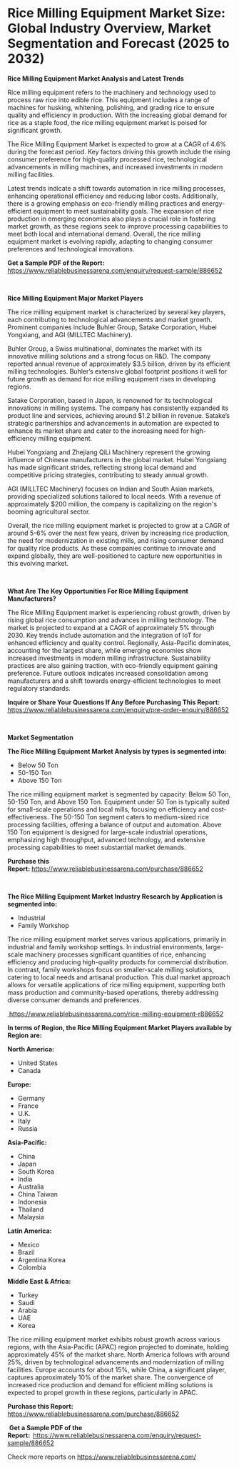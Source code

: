 <p><h1>Rice Milling Equipment Market Size: Global Industry Overview, Market Segmentation and Forecast (2025 to 2032)</h1></p><p><strong>Rice Milling Equipment Market Analysis and Latest Trends</strong></p>
<p><p>Rice milling equipment refers to the machinery and technology used to process raw rice into edible rice. This equipment includes a range of machines for husking, whitening, polishing, and grading rice to ensure quality and efficiency in production. With the increasing global demand for rice as a staple food, the rice milling equipment market is poised for significant growth. </p><p>The Rice Milling Equipment Market is expected to grow at a CAGR of 4.6% during the forecast period. Key factors driving this growth include the rising consumer preference for high-quality processed rice, technological advancements in milling machines, and increased investments in modern milling facilities. </p><p>Latest trends indicate a shift towards automation in rice milling processes, enhancing operational efficiency and reducing labor costs. Additionally, there is a growing emphasis on eco-friendly milling practices and energy-efficient equipment to meet sustainability goals. The expansion of rice production in emerging economies also plays a crucial role in fostering market growth, as these regions seek to improve processing capabilities to meet both local and international demand. Overall, the rice milling equipment market is evolving rapidly, adapting to changing consumer preferences and technological innovations.</p></p>
<p><strong>Get a Sample PDF of the Report:&nbsp;</strong> <a href="https://www.reliablebusinessarena.com/enquiry/request-sample/886652?utm_campaign=3218&utm_medium=2&utm_source=Github&utm_content=ia&utm_term=08042025&utm_id=rice-milling-equipment">https://www.reliablebusinessarena.com/enquiry/request-sample/886652</a></p>
<p>&nbsp;</p>
<p><strong>Rice Milling Equipment Major Market Players</strong></p>
<p><p>The rice milling equipment market is characterized by several key players, each contributing to technological advancements and market growth. Prominent companies include Buhler Group, Satake Corporation, Hubei Yongxiang, and AGI (MILLTEC Machinery).</p><p>Buhler Group, a Swiss multinational, dominates the market with its innovative milling solutions and a strong focus on R&D. The company reported annual revenue of approximately $3.5 billion, driven by its efficient milling technologies. Buhler’s extensive global footprint positions it well for future growth as demand for rice milling equipment rises in developing regions.</p><p>Satake Corporation, based in Japan, is renowned for its technological innovations in milling systems. The company has consistently expanded its product line and services, achieving around $1.2 billion in revenue. Satake’s strategic partnerships and advancements in automation are expected to enhance its market share and cater to the increasing need for high-efficiency milling equipment.</p><p>Hubei Yongxiang and Zhejiang QiLi Machinery represent the growing influence of Chinese manufacturers in the global market. Hubei Yongxiang has made significant strides, reflecting strong local demand and competitive pricing strategies, contributing to steady annual growth.</p><p>AGI (MILLTEC Machinery) focuses on Indian and South Asian markets, providing specialized solutions tailored to local needs. With a revenue of approximately $200 million, the company is capitalizing on the region's booming agricultural sector.</p><p>Overall, the rice milling equipment market is projected to grow at a CAGR of around 5-6% over the next few years, driven by increasing rice production, the need for modernization in existing mills, and rising consumer demand for quality rice products. As these companies continue to innovate and expand globally, they are well-positioned to capture new opportunities in this evolving market.</p></p>
<p>&nbsp;</p>
<p><strong>What Are The Key Opportunities For Rice Milling Equipment Manufacturers?</strong></p>
<p><p>The Rice Milling Equipment market is experiencing robust growth, driven by rising global rice consumption and advances in milling technology. The market is projected to expand at a CAGR of approximately 5% through 2030. Key trends include automation and the integration of IoT for enhanced efficiency and quality control. Regionally, Asia-Pacific dominates, accounting for the largest share, while emerging economies show increased investments in modern milling infrastructure. Sustainability practices are also gaining traction, with eco-friendly equipment gaining preference. Future outlook indicates increased consolidation among manufacturers and a shift towards energy-efficient technologies to meet regulatory standards.</p></p>
<p><strong>Inquire or Share Your Questions If Any Before Purchasing This Report:</strong> <a href="https://www.reliablebusinessarena.com/enquiry/pre-order-enquiry/886652?utm_campaign=3218&utm_medium=2&utm_source=Github&utm_content=ia&utm_term=08042025&utm_id=rice-milling-equipment">https://www.reliablebusinessarena.com/enquiry/pre-order-enquiry/886652</a></p>
<p>&nbsp;</p>
<p><strong>Market Segmentation</strong></p>
<p><strong>The Rice Milling Equipment Market Analysis by types is segmented into:</strong></p>
<p><ul><li>Below 50 Ton</li><li>50-150 Ton</li><li>Above 150 Ton</li></ul></p>
<p><p>The rice milling equipment market is segmented by capacity: Below 50 Ton, 50-150 Ton, and Above 150 Ton. Equipment under 50 Ton is typically suited for small-scale operations and local mills, focusing on efficiency and cost-effectiveness. The 50-150 Ton segment caters to medium-sized rice processing facilities, offering a balance of output and automation. Above 150 Ton equipment is designed for large-scale industrial operations, emphasizing high throughput, advanced technology, and extensive processing capabilities to meet substantial market demands.</p></p>
<p><strong>Purchase this Report:&nbsp;</strong><a href="https://www.reliablebusinessarena.com/purchase/886652?utm_campaign=3218&utm_medium=2&utm_source=Github&utm_content=ia&utm_term=08042025&utm_id=rice-milling-equipment">https://www.reliablebusinessarena.com/purchase/886652</a></p>
<p>&nbsp;</p>
<p><strong>The Rice Milling Equipment Market Industry Research by Application is segmented into:</strong></p>
<p><ul><li>Industrial</li><li>Family Workshop</li></ul></p>
<p><p>The rice milling equipment market serves various applications, primarily in industrial and family workshop settings. In industrial environments, large-scale machinery processes significant quantities of rice, enhancing efficiency and producing high-quality products for commercial distribution. In contrast, family workshops focus on smaller-scale milling solutions, catering to local needs and artisanal production. This dual market approach allows for versatile applications of rice milling equipment, supporting both mass production and community-based operations, thereby addressing diverse consumer demands and preferences.</p></p>
<p><a href="https://www.reliablebusinessarena.com/rice-milling-equipment-r886652?utm_campaign=3218&utm_medium=2&utm_source=Github&utm_content=ia&utm_term=08042025&utm_id=rice-milling-equipment">&nbsp;https://www.reliablebusinessarena.com/rice-milling-equipment-r886652</a></p>
<p><strong>In terms of Region, the Rice Milling Equipment Market Players available by Region are:</strong></p>
<p>
    <p> <strong> North America: </strong>
        <ul>
            <li>United States</li>
            <li>Canada</li>
        </ul>
        </p> 
    <p> <strong> Europe: </strong>
        <ul>
            <li>Germany</li>
            <li>France</li>
            <li>U.K.</li>
            <li>Italy</li>
            <li>Russia</li>
        </ul>
        </p> 
    <p> <strong> Asia-Pacific: </strong>
        <ul>
            <li>China</li>
            <li>Japan</li>
            <li>South Korea</li>
            <li>India</li>
            <li>Australia</li>
            <li>China Taiwan</li>
            <li>Indonesia</li>
            <li>Thailand</li>
            <li>Malaysia</li>
        </ul>
        </p> 
    <p> <strong> Latin America: </strong>
        <ul>
            <li>Mexico</li>
            <li>Brazil</li>
            <li>Argentina Korea</li>
            <li>Colombia</li>
        </ul>
        </p> 
    <p> <strong> Middle East & Africa: </strong>
        <ul>
            <li>Turkey</li>
            <li>Saudi</li>
            <li>Arabia</li>
            <li>UAE</li>
            <li>Korea</li>
        </ul>
    </p>
    </p>
<p><p>The rice milling equipment market exhibits robust growth across various regions, with the Asia-Pacific (APAC) region projected to dominate, holding approximately 45% of the market share. North America follows with around 25%, driven by technological advancements and modernization of milling facilities. Europe accounts for about 15%, while China, a significant player, captures approximately 10% of the market share. The convergence of increased rice production and demand for efficient milling solutions is expected to propel growth in these regions, particularly in APAC.</p></p>
<p><strong>Purchase this Report: </strong><a href="https://www.reliablebusinessarena.com/purchase/886652?utm_campaign=3218&utm_medium=2&utm_source=Github&utm_content=ia&utm_term=08042025&utm_id=rice-milling-equipment">https://www.reliablebusinessarena.com/purchase/886652</a></p>
<p>&nbsp;<strong>Get a Sample PDF of the Report:&nbsp;&nbsp;</strong><a href="https://www.reliablebusinessarena.com/enquiry/request-sample/886652?utm_campaign=3218&utm_medium=2&utm_source=Github&utm_content=ia&utm_term=08042025&utm_id=rice-milling-equipment">https://www.reliablebusinessarena.com/enquiry/request-sample/886652</a></p>
<p><strong></strong></p>
<p>Check more reports on <a href="https://www.reliablebusinessarena.com/?utm_campaign=3218&utm_medium=2&utm_source=Github&utm_content=ia&utm_term=08042025&utm_id=rice-milling-equipment">https://www.reliablebusinessarena.com/</a></p>